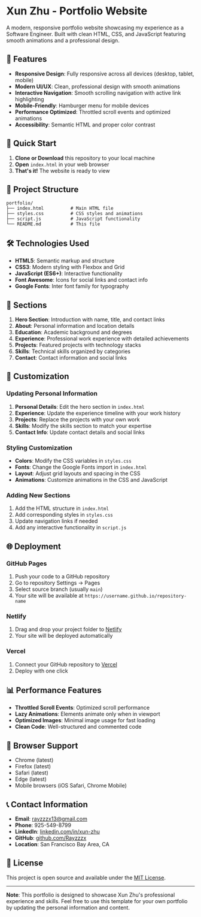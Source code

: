 # Xun Zhu - Portfolio Website

A modern, responsive portfolio website showcasing my experience as a Software Engineer. Built with clean HTML, CSS, and JavaScript featuring smooth animations and a professional design.

## 🌟 Features

- **Responsive Design**: Fully responsive across all devices (desktop, tablet, mobile)
- **Modern UI/UX**: Clean, professional design with smooth animations
- **Interactive Navigation**: Smooth scrolling navigation with active link highlighting
- **Mobile-Friendly**: Hamburger menu for mobile devices
- **Performance Optimized**: Throttled scroll events and optimized animations
- **Accessibility**: Semantic HTML and proper color contrast

## 🚀 Quick Start

1. **Clone or Download** this repository to your local machine
2. **Open** `index.html` in your web browser
3. **That's it!** The website is ready to view

## 📁 Project Structure

```
portfolio/
├── index.html          # Main HTML file
├── styles.css          # CSS styles and animations
├── script.js           # JavaScript functionality
└── README.md           # This file
```

## 🛠️ Technologies Used

- **HTML5**: Semantic markup and structure
- **CSS3**: Modern styling with Flexbox and Grid
- **JavaScript (ES6+)**: Interactive functionality
- **Font Awesome**: Icons for social links and contact info
- **Google Fonts**: Inter font family for typography

## 📱 Sections

1. **Hero Section**: Introduction with name, title, and contact links
2. **About**: Personal information and location details
3. **Education**: Academic background and degrees
4. **Experience**: Professional work experience with detailed achievements
5. **Projects**: Featured projects with technology stacks
6. **Skills**: Technical skills organized by categories
7. **Contact**: Contact information and social links

## 🎨 Customization

### Updating Personal Information

1. **Personal Details**: Edit the hero section in `index.html`
2. **Experience**: Update the experience timeline with your work history
3. **Projects**: Replace the projects with your own work
4. **Skills**: Modify the skills section to match your expertise
5. **Contact Info**: Update contact details and social links

### Styling Customization

- **Colors**: Modify the CSS variables in `styles.css`
- **Fonts**: Change the Google Fonts import in `index.html`
- **Layout**: Adjust grid layouts and spacing in the CSS
- **Animations**: Customize animations in the CSS and JavaScript

### Adding New Sections

1. Add the HTML structure in `index.html`
2. Add corresponding styles in `styles.css`
3. Update navigation links if needed
4. Add any interactive functionality in `script.js`

## 🌐 Deployment

### GitHub Pages
1. Push your code to a GitHub repository
2. Go to repository Settings → Pages
3. Select source branch (usually `main`)
4. Your site will be available at `https://username.github.io/repository-name`

### Netlify
1. Drag and drop your project folder to [Netlify](https://netlify.com)
2. Your site will be deployed automatically

### Vercel
1. Connect your GitHub repository to [Vercel](https://vercel.com)
2. Deploy with one click

## 📊 Performance Features

- **Throttled Scroll Events**: Optimized scroll performance
- **Lazy Animations**: Elements animate only when in viewport
- **Optimized Images**: Minimal image usage for fast loading
- **Clean Code**: Well-structured and commented code

## 🔧 Browser Support

- Chrome (latest)
- Firefox (latest)
- Safari (latest)
- Edge (latest)
- Mobile browsers (iOS Safari, Chrome Mobile)

## 📞 Contact Information

- **Email**: rayzzzx13@gmail.com
- **Phone**: 925-549-8799
- **LinkedIn**: [linkedin.com/in/xun-zhu](https://linkedin.com/in/xun-zhu)
- **GitHub**: [github.com/Rayzzzx](https://github.com/Rayzzzx)
- **Location**: San Francisco Bay Area, CA

## 📄 License

This project is open source and available under the [MIT License](LICENSE).

---

**Note**: This portfolio is designed to showcase Xun Zhu's professional experience and skills. Feel free to use this template for your own portfolio by updating the personal information and content.
